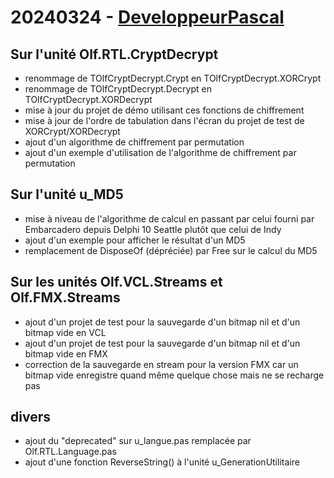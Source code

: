 # 20240324 - [DeveloppeurPascal](https://github.com/DeveloppeurPascal)

## Sur l'unité Olf.RTL.CryptDecrypt

* renommage de TOlfCryptDecrypt.Crypt en TOlfCryptDecrypt.XORCrypt
* renommage de TOlfCryptDecrypt.Decrypt en TOlfCryptDecrypt.XORDecrypt
* mise à jour du projet de démo utilisant ces fonctions de chiffrement
* mise à jour de l'ordre de tabulation dans l'écran du projet de test de XORCrypt/XORDecrypt
* ajout d'un algorithme de chiffrement par permutation
* ajout d'un exemple d'utilisation de l'algorithme de chiffrement par permutation

## Sur l'unité u_MD5

* mise à niveau de l'algorithme de calcul en passant par celui fourni par Embarcadero depuis Delphi 10 Seattle plutôt que celui de Indy
* ajout d'un exemple pour afficher le résultat d'un MD5
* remplacement de DisposeOf (dépréciée) par Free sur le calcul du MD5

## Sur les unités Olf.VCL.Streams et Olf.FMX.Streams

* ajout d'un projet de test pour la sauvegarde d'un bitmap nil et d'un bitmap vide en VCL
* ajout d'un projet de test pour la sauvegarde d'un bitmap nil et d'un bitmap vide en FMX
* correction de la sauvegarde en stream pour la version FMX car un bitmap vide enregistre quand même quelque chose mais ne se recharge pas

## divers

* ajout du "deprecated" sur u_langue.pas remplacée par Olf.RTL.Language.pas
* ajout d'une fonction ReverseString() à l'unité u_GenerationUtilitaire
